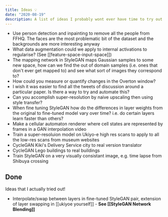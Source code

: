 ```yaml
---
title: Ideas 💡
date: "2020-08-19"
description: A list of ideas I probably wont ever have time to try out.
---
```


- Use person detection and inpainting to remove all the people from FFHQ. The faces are the most problematic bit of the dataset and the backgrounds are more interesting anyway
- What data augmentation could we apply to internal activations to regularise? (See [[feature-space-input-space]])
- The mapping network in StyleGAN maps Gaussian samples to some new space, how can we find the out of domain samples (i.e. ones that don't ever get mapped to) and see what sort of images they correspond to?
- How could you measure or quantify changes in the Overton window?
- I wish it was easier to find all the tweets of discussion around a particular paper. Is there a way to try and automate this?
- Can you accomplish super-resolution by naive upscaling then using style transfer?
- When fine tuning StyleGAN how do the differences in layer weights from the original to fine-tuned model vary over time? i.e. do certain layers learn faster than others?
- Make a cellular automaton renderer where cell states are represented by frames in a GAN interpolation video
- Train a super-resoluion model on Ukiyo-e high res scans to apply to all the low-res scans from museum websites
- CycleGAN Kiki's Delivery Service city to real version translator
- CycleGAN Lego buildings to real buildings
- Train StyleGAN on a very visually consistant image, e.g. time lapse from Shibuya crossing

## Done

Ideas that I actually tried out!

- Interpolate/swap between layers in fine-tuned StyleGAN pair, extension of layer swapping in [[ukiyoe yourself]] - __See [[StyleGAN Network Blending]]__